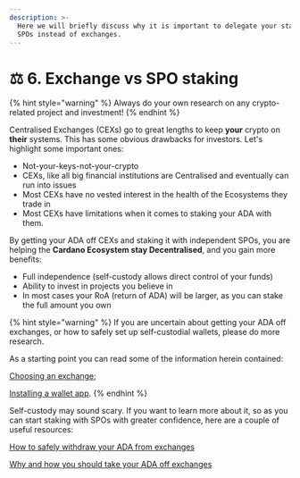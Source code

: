 ```yaml
---
description: >-
  Here we will briefly discuss why it is important to delegate your stake to
  SPOs instead of exchanges.
---
```


# ⚖️ 6. Exchange vs SPO staking

{% hint style="warning" %}
Always do your own research on any crypto-related project and investment!
{% endhint %}

Centralised Exchanges (CEXs) go to great lengths to keep **your** crypto on **their** systems. This has some obvious drawbacks for investors. Let's highlight some important ones:

* Not-your-keys-not-your-crypto
* CEXs, like all big financial institutions are Centralised and eventually can run into issues
* Most CEXs have no vested interest in the health of the Ecosystems they trade in
* Most CEXs have limitations when it comes to staking your ADA with them.

By getting your ADA off CEXs and staking it with independent SPOs, you are helping the **Cardano Ecosystem stay Decentralised**, and you gain more benefits:

* Full independence (self-custody allows direct control of your funds)
* Ability to invest in projects you believe in
* In most cases your RoA (return of ADA) will be larger, as you can stake the full amount you own

{% hint style="warning" %}
If you are uncertain about getting your ADA off exchanges, or how to safely set up self-custodial wallets, please do more research.&#x20;

As a starting point you can read some of the information herein contained:

[Choosing an exchange](choosing-an-exchange.md);

[Installing a wallet app](installing-a-wallet-app/).
{% endhint %}

Self-custody may sound scary. If you want to learn more about it, so as you can start staking with SPOs with greater confidence, here are a couple of useful resources:

[How to safely withdraw your ADA from exchanges](https://forum.cardano.org/t/how-to-safely-withdraw-your-ada-from-exchanges/47624)

[Why and how you should take your ADA off exchanges](https://adapulse.io/why-and-how-you-should-take-your-ada-off-exchanges/)&#x20;

